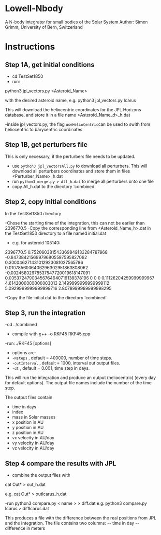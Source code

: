 # Lowell-Nbody

A N-body integrator for small bodies of the Solar System
Author: Simon Grimm, University of Bern, Switzerland

# Instructions #

## Step 1A, get initial conditions ##

- cd TestSet1850
- run:

python3 jpl_vectors.py <Asteroid_Name>

with the desired asteroid name, e.g. python3 jpl_vectors.py Icarus

This will download the heliocentric coordinates for the JPL Horizons database,
and store it in a file name <Asteroid_Name_d>_h.dat 

-inside jpl_vectors.py, the flag `useHelioCentric`can be used to swith from heliocentric to barycentric coordinates.

## Step 1B, get perturbers file ##
This is only necessary, if the perturbers file needs to be updated.

- use `python3 jpl_vectorsAll.py` to download all perturbers.
  This will download all perturbers coordinates and store them in files <Perturber_Name>_h.dat
- run `python3 merge.py > All_h.dat` to merge all perturbers onto one file
- copy All_h.dat to the directory 'combined'


## Step 2, copy initial conditions ##
In the TestSet1850 directory

-Chose the starting time of the integration, this can not be earlier than 2396770.5
-Copy the corresponding line from <Asteroid_Name_h>.dat in the TestSet1850 directory to a file named initial.dat
- e.g. for asteroid 105140:

2396770.5 0.752060381543369849133284787968 -0.947384215699796805587595827092 0.300046271431012923081027565786 0.0107856006406296302951863808062 -0.00245802678537547720019618147091 0.00537247903456764940716139378196 0 0 0 0.11126204259999999957 4.6142000000000003013 2.1499999999999999112 5.0929999999999999716 2.8079999999999998295


-Copy the file initial.dat to the directory 'combined'

## Step 3, run the integration ##

-cd ../combined

- compile with g++ -o RKF45 RKF45.cpp

-run: ./RKF45 [options]
- options are:
- `-Nsteps` <integer>, default = 400000, number of time steps.
- `-outInterval` <integer>, default = 1000, interval out output files.
- `-dt` <float>, default = 0.001, time step in days.

This will run the integration and produce an output (heliocentric) (every day for default options). The output file names include the number of the time step. 

The output files contain 
- time in days
- index
- mass in Solar masses
- x position in AU
- y position in AU
- z position in AU
- vx velocity in AU/day
- vy velocity in AU/day
- vz velocity in AU/day

## Step 4 compare the results with JPL ##
- combine the output files with

cat Out* > out<name>_h.dat

e.g. cat Out* > outIcarus_h.dat

-run python3 compare.py < name > > diff<name>.dat
e.g. python3 compare.py Icarus > diffIcarus.dat

This produces a file with the difference between the real positions from JPL and the integration.
The file contains two columns:
-- time in day
-- difference in meters

